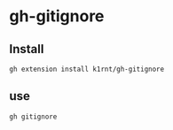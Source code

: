 # gh-gitignore

## Install
```
gh extension install k1rnt/gh-gitignore
```

## use
```
gh gitignore
```
